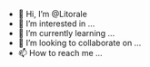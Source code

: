 - 👋 Hi, I’m @Litorale
- 👀 I’m interested in ...
- 🌱 I’m currently learning ...
- 💞️ I’m looking to collaborate on ...
- 📫 How to reach me ...

<!---
Litorale/Litorale is a ✨ special ✨ repository because its `README.md` (this file) appears on your GitHub profile.
You can click the Preview link to take a look at your changes.
--->
